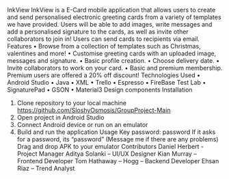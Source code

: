 InkView
InkView is a E-Card mobile application that allows users to create and send personalised electronic greeting cards from a variety of templates we have provided. Users will be able to add images, write messages and add a personalised signature to the cards, as well as invite other collaborators to join in! Users can send cards to recipients via email.
Features
•	Browse from a collection of templates such as Christmas, valentines and more!
•	Customise greeting cards with an uploaded image, messages and signature.
•	Basic profile creation.
•	Choose delivery date.
•	Invite collaborators to work on your card.
•	Basic and premium membership. Premium users are offered a 20% off discount!
Technologies Used
•	Android Studio
•	Java
•	XML
•	Trello
•	Espresso
•	FireBase Test Lab
•	SignaturePad
•	GSON
•	Material3 Design components
Installation
1.	Clone repository to your local machine
https://github.com/SloshyOsmosis/GroupProject-Main
2.	Open project in Android Studio
3.	Connect Android device or run on an emulator
4.	Build and run the application
Usage
Key password: password
If it asks for a password, its “password” (Message me if there are any problems)
Drag and drop APK to your emulator
Contributors
Daniel Herbert - Project Manager
Aditya Solanki – UI/UX Designer
Kian Murray – Frontend Developer
Tom Hathaway – Hogg – Backend Developer
Ehsan Riaz – Trend Analyst
